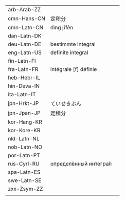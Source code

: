 | | | |
|-|-|-|
| arb-Arab-ZZ |  |  |
| cmn-Hans-CN | 定积分 |  |
| cmn-Latn-CN | dìng jīfēn |  |
| dan-Latn-DK |  |  |
| deu-Latn-DE | bestimmte Integral |  |
| eng-Latn-US | definite integral |  |
| fin-Latn-FI |  |  |
| fra-Latn-FR | intégrale [f] définie |  |
| heb-Hebr-IL |  |  |
| hin-Deva-IN |  |  |
| ita-Latn-IT |  |  |
| jpn-Hrkt-JP | ていせきぶん |  |
| jpn-Jpan-JP | 定積分 |  |
| kor-Hang-KR |  |  |
| kor-Kore-KR |  |  |
| nld-Latn-NL |  |  |
| nob-Latn-NO |  |  |
| por-Latn-PT |  |  |
| rus-Cyrl-RU | определённый интегра́л |  |
| spa-Latn-ES |  |  |
| swe-Latn-SE |  |  |
| zxx-Zsym-ZZ |  |  |
|  |  |  |